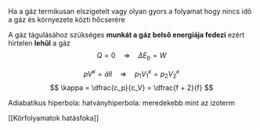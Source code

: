 Ha a gáz termikusan elszigetelt vagy olyan gyors a folyamat hogy nincs idő a gáz és környezete közti hőcserére

A gáz tágulásához szükséges **munkát a gáz belső energiája fedezi** ezért hirtelen **lehűl** a gáz
$$
Q = 0 \quad \Rightarrow \quad \Delta E_b = W
$$

$$
p V^\kappa = áll \quad \Rightarrow \quad p_1 V_1^\kappa = p_2 V_2^\kappa
$$
$$
\kappa = \dfrac{c_p}{c_V} = \dfrac{f + 2}{f}
$$

Adiabatikus hiperbola: hatványhiperbola: meredekebb mint az izoterm

[[Körfolyamatok hatásfoka]]